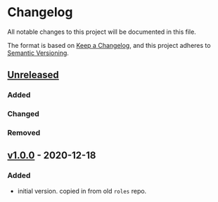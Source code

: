 # Changelog
All notable changes to this project will be documented in this file.

The format is based on [Keep a Changelog](https://keepachangelog.com/en/1.0.0/),
and this project adheres to [Semantic Versioning](https://semver.org/spec/v2.0.0.html).

## [Unreleased]

### Added
### Changed
### Removed

## [v1.0.0] - 2020-12-18
### Added
- initial version. copied in from old `roles` repo.

[Unreleased]: https://github.com/appsembler/scriabin/compare/v1.0.0...HEAD
[v1.0.0]: https://github.com/appsembler/scriabin/releases/tag/v1.0.0
